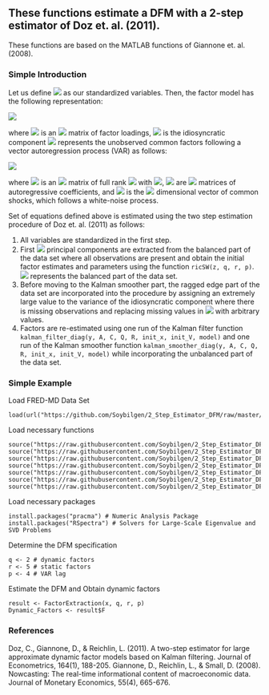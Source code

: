 ## These functions estimate a DFM with a 2-step estimator of Doz et. al. (2011).

These functions are based on the MATLAB functions of Giannone et. al. (2008).

### Simple Introduction

Let us define <img src="https://render.githubusercontent.com/render/math?math=x_{t}=(x_{1,t},x_{2,t},\dots,x_{n,t})', t_m=1,2,\dots,T_m"> as our standardized variables. Then, the factor model has the following representation:

<img src="https://render.githubusercontent.com/render/math?math=x_{t} = \Lambda f_{t}+\epsilon_{t}; \quad \epsilon_{t}\sim \mathbb{N}(0,\Sigma_{\epsilon_{t}}),">

where <img src="https://render.githubusercontent.com/render/math?math=\Lambda"> is an <img src="https://render.githubusercontent.com/render/math?math=n \times r"> matrix of factor loadings, <img src="https://render.githubusercontent.com/render/math?math=\epsilon_{t}"> is the idiosyncratic component <img src="https://render.githubusercontent.com/render/math?math=f_{t_m}=(f_{1,t_m},f_{2,t_m},\dots,f_{r,t_m})'"> represents the unobserved common factors following a vector autoregression process (VAR) as follows:

<img src="https://render.githubusercontent.com/render/math?math=f_{t_m} = \sum_{i=1}^{p}A_i f_{t_m-i}+B\eta_{t}; \quad \eta_{t_m}\sim \mathbb{N}(0,I_{q}),">

where <img src="https://render.githubusercontent.com/render/math?math=B"> is an <img src="https://render.githubusercontent.com/render/math?math=r \times q"> matrix of full rank <img src="https://render.githubusercontent.com/render/math?math=q"> with <img src="https://render.githubusercontent.com/render/math?math=q \leqslant r">, <img src="https://render.githubusercontent.com/render/math?math=A_1,A_2,\dots,A_p"> are <img src="https://render.githubusercontent.com/render/math?math=r\times r"> matrices of autoregressive coefficients, and <img src="https://render.githubusercontent.com/render/math?math=\eta_{t}"> is the <img src="https://render.githubusercontent.com/render/math?math=q"> dimensional vector of common shocks, which follows a white-noise process.

Set of equations defined above is estimated using the two step estimation procedure of Doz et. al. (2011) as follows:
1. All variables are standardized in the first step.
2. First <img src="https://render.githubusercontent.com/render/math?math=r"> principal components are extracted from the balanced part of the data set where all observations are present and obtain the initial factor estimates and parameters using the function `ricSW(z, q, r, p)`. <img src="https://render.githubusercontent.com/render/math?math=z_{t}"> represents the balanced part of the data set.
3. Before moving to the Kalman smoother part, the ragged edge part of the data set are incorporated into the procedure by assigning an extremely large value to the variance of the idiosyncratic component where there is missing observations and replacing missing values in <img src="https://render.githubusercontent.com/render/math?math=x_{t}"> with arbitrary values.
4. Factors are re-estimated using one run of the Kalman filter function `kalman_filter_diag(y, A, C, Q, R, init_x, init_V, model)` and one run of the Kalman smoother function `kalman_smoother_diag(y, A, C, Q, R, init_x, init_V, model)` while incorporating the unbalanced part of the data set.

### Simple Example

Load FRED-MD Data Set
```
load(url("https://github.com/Soybilgen/2_Step_Estimator_DFM/raw/master/Example.RData"))
```
Load necessary functions
```
source("https://raw.githubusercontent.com/Soybilgen/2_Step_Estimator_DFM/master/FactorExtraction.R")
source("https://raw.githubusercontent.com/Soybilgen/2_Step_Estimator_DFM/master/center.R")
source("https://raw.githubusercontent.com/Soybilgen/2_Step_Estimator_DFM/master/kalman_filter_diag.R")
source("https://raw.githubusercontent.com/Soybilgen/2_Step_Estimator_DFM/master/kalman_smoother_diag.R")
source("https://raw.githubusercontent.com/Soybilgen/2_Step_Estimator_DFM/master/kalman_update_diag.R")
source("https://raw.githubusercontent.com/Soybilgen/2_Step_Estimator_DFM/master/ricSW.R")
source("https://raw.githubusercontent.com/Soybilgen/2_Step_Estimator_DFM/master/smooth_update.R")
```
Load necessary packages
```
install.packages("pracma") # Numeric Analysis Package
install.packages("RSpectra") # Solvers for Large-Scale Eigenvalue and SVD Problems
```
Determine the DFM specification
```
q <- 2 # dynamic factors
r <- 5 # static factors
p <- 4 # VAR lag
```
Estimate the DFM and Obtain dynamic factors
```
result <- FactorExtraction(x, q, r, p)
Dynamic_Factors <- result$F
```
### References

Doz, C., Giannone, D., & Reichlin, L. (2011). A two-step estimator for large approximate dynamic factor models based on Kalman filtering. Journal of Econometrics, 164(1), 188-205.
Giannone, D., Reichlin, L., & Small, D. (2008). Nowcasting: The real-time informational content of macroeconomic data. Journal of Monetary Economics, 55(4), 665-676.
